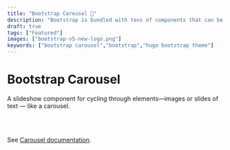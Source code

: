 ```yaml
---
title: "Bootstrap Carousel 🎠"
description: "Bootstrap is bundled with tens of components that can be reused to provide a good user experience and user interactions in a web page."
draft: true
tags: ["Featured"]
images: ["bootstrap-v5-new-logo.png"]
keywords: ["bootstrap carousel","bootstrap","hugo bootstrap theme"]
---
```


# Bootstrap Carousel

A slideshow component for cycling through elements—images or slides of text — like a carousel.

<br>

<br>

See [Carousel documentation](https://getbootstrap.com/docs/5.3/components/carousel/).
